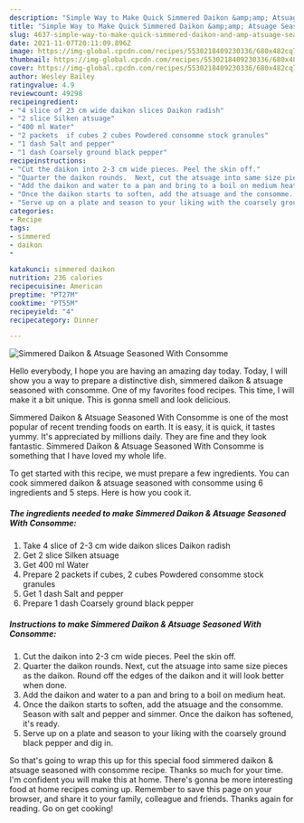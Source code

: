 ```yaml
---
description: "Simple Way to Make Quick Simmered Daikon &amp;amp; Atsuage Seasoned With Consomme"
title: "Simple Way to Make Quick Simmered Daikon &amp;amp; Atsuage Seasoned With Consomme"
slug: 4637-simple-way-to-make-quick-simmered-daikon-and-amp-atsuage-seasoned-with-consomme
date: 2021-11-07T20:11:09.896Z
image: https://img-global.cpcdn.com/recipes/5530218409230336/680x482cq70/simmered-daikon-atsuage-seasoned-with-consomme-recipe-main-photo.jpg
thumbnail: https://img-global.cpcdn.com/recipes/5530218409230336/680x482cq70/simmered-daikon-atsuage-seasoned-with-consomme-recipe-main-photo.jpg
cover: https://img-global.cpcdn.com/recipes/5530218409230336/680x482cq70/simmered-daikon-atsuage-seasoned-with-consomme-recipe-main-photo.jpg
author: Wesley Bailey
ratingvalue: 4.9
reviewcount: 49298
recipeingredient:
- "4 slice of 23 cm wide daikon slices Daikon radish"
- "2 slice Silken atsuage"
- "400 ml Water"
- "2 packets  if cubes 2 cubes Powdered consomme stock granules"
- "1 dash Salt and pepper"
- "1 dash Coarsely ground black pepper"
recipeinstructions:
- "Cut the daikon into 2-3 cm wide pieces. Peel the skin off."
- "Quarter the daikon rounds.  Next, cut the atsuage into same size pieces as the daikon. Round off the edges of the daikon and it will look better when done."
- "Add the daikon and water to a pan and bring to a boil on medium heat."
- "Once the daikon starts to soften, add the atsuage and the consomme. Season with salt and pepper and simmer. Once the daikon has softened, it&#39;s ready."
- "Serve up on a plate and season to your liking with the coarsely ground black pepper and dig in."
categories:
- Recipe
tags:
- simmered
- daikon
- 

katakunci: simmered daikon  
nutrition: 236 calories
recipecuisine: American
preptime: "PT27M"
cooktime: "PT55M"
recipeyield: "4"
recipecategory: Dinner

---
```



![Simmered Daikon &amp; Atsuage Seasoned With Consomme](https://img-global.cpcdn.com/recipes/5530218409230336/680x482cq70/simmered-daikon-atsuage-seasoned-with-consomme-recipe-main-photo.jpg)

Hello everybody, I hope you are having an amazing day today. Today, I will show you a way to prepare a distinctive dish, simmered daikon &amp; atsuage seasoned with consomme. One of my favorites food recipes. This time, I will make it a bit unique. This is gonna smell and look delicious.



Simmered Daikon &amp; Atsuage Seasoned With Consomme is one of the most popular of recent trending foods on earth. It is easy, it is quick, it tastes yummy. It's appreciated by millions daily. They are fine and they look fantastic. Simmered Daikon &amp; Atsuage Seasoned With Consomme is something that I have loved my whole life.


To get started with this recipe, we must prepare a few ingredients. You can cook simmered daikon &amp; atsuage seasoned with consomme using 6 ingredients and 5 steps. Here is how you cook it.

<!--inarticleads1-->

##### The ingredients needed to make Simmered Daikon &amp; Atsuage Seasoned With Consomme:

1. Take 4 slice of 2-3 cm wide daikon slices Daikon radish
1. Get 2 slice Silken atsuage
1. Get 400 ml Water
1. Prepare 2 packets  if cubes, 2 cubes Powdered consomme stock granules
1. Get 1 dash Salt and pepper
1. Prepare 1 dash Coarsely ground black pepper




<!--inarticleads2-->

##### Instructions to make Simmered Daikon &amp; Atsuage Seasoned With Consomme:

1. Cut the daikon into 2-3 cm wide pieces. Peel the skin off.
1. Quarter the daikon rounds.  Next, cut the atsuage into same size pieces as the daikon. Round off the edges of the daikon and it will look better when done.
1. Add the daikon and water to a pan and bring to a boil on medium heat.
1. Once the daikon starts to soften, add the atsuage and the consomme. Season with salt and pepper and simmer. Once the daikon has softened, it&#39;s ready.
1. Serve up on a plate and season to your liking with the coarsely ground black pepper and dig in.




So that's going to wrap this up for this special food simmered daikon &amp; atsuage seasoned with consomme recipe. Thanks so much for your time. I'm confident you will make this at home. There's gonna be more interesting food at home recipes coming up. Remember to save this page on your browser, and share it to your family, colleague and friends. Thanks again for reading. Go on get cooking!
